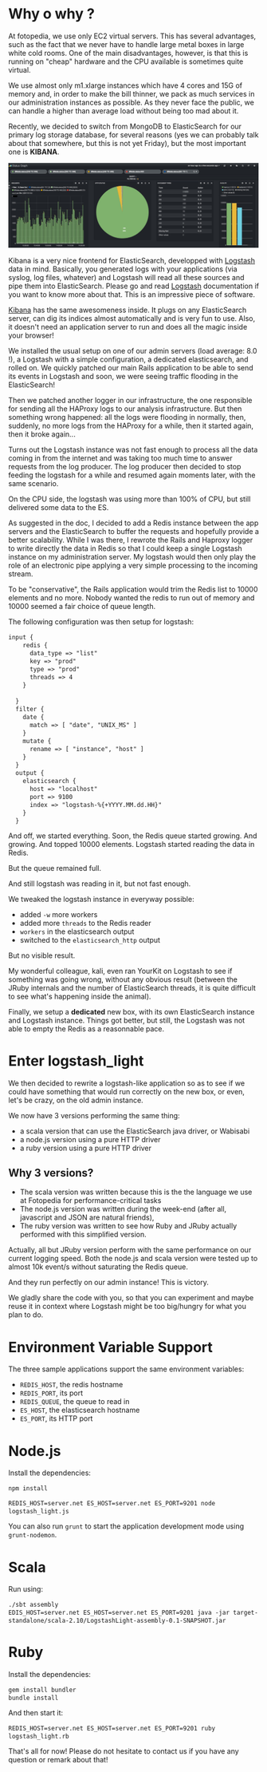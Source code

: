 Why o why ?
==

At fotopedia, we use only EC2 virtual servers. This has several advantages, such as the fact that we never have to handle large metal boxes in large white cold rooms. One of the main disadvantages, however, is that this is running on "cheap" hardware and the CPU available is sometimes quite virtual.

We use almost only m1.xlarge instances which have 4 cores and 15G of memory and, in order to make the bill thinner, we pack as much services in our administration instances as possible. As they never face the public, we can handle a higher than average load without being too mad about it.

Recently, we decided to switch from MongoDB to ElasticSearch for our primary log storage database, for several reasons (yes we can probably talk about that somewhere, but this is not yet Friday), but the most important one is **KIBANA**.

![This is kibana !](kibana.jpg)

Kibana is a very nice frontend for ElasticSearch, developped with [Logstash](http://logstash.net/docs/1.2.2/) data in mind. Basically, you generated logs with your applications (via syslog, log files, whatever) and Logstash will read all these sources and pipe them into ElasticSearch. Please go and read [Logstash](http://logstash.net/docs/1.2.2/) documentation if you want to know more about that. This is an impressive piece of software.

[Kibana](http://www.elasticsearch.org/overview/kibana/) has the same awesomeness inside. It plugs on any ElasticSearch server, can dig its indices almost automatically and is very fun to use. Also, it doesn't need an application server to run and does all the magic inside your browser!

We installed the usual setup on one of our admin servers (load average: 8.0 !), a Logstash with a simple configuration, a dedicated elasticsearch, and rolled on. We quickly patched our main Rails application to be able to send its events in Logstash and soon, we were seeing traffic flooding in the ElasticSearch!

Then we patched another logger in our infrastructure, the one responsible for sending all the HAProxy logs to our analysis infrastructure. But then something wrong happened: all the logs were flooding in normally, then, suddenly, no more logs from the HAProxy for a while, then it started again, then it broke again...

Turns out the Logstash instance was not fast enough to process all the data coming in from the internet and was taking too much time to answer requests from the log producer. The log producer then decided to stop feeding the logstash for a while and resumed again moments later, with the same scenario.

On the CPU side, the logstash was using more than 100% of CPU, but still delivered some data to the ES.

As suggested in the doc, I decided to add a Redis instance between the app servers and the ElasticSearch to buffer the requests and hopefully provide a better scalability. While I was there, I rewrote the Rails and Haproxy logger to write directly the data in Redis so that I could keep a single Logstash instance on my administration server. My logstash would then only play the role of an electronic pipe applying a very simple processing to the incoming stream.

To be "conservative", the Rails application would trim the Redis list to 10000 elements and no more. Nobody wanted the redis to run out of memory and 10000 seemed a fair choice of queue length.

The following configuration was then setup for logstash:


``` 
input {
    redis {
      data_type => "list"
      key => "prod"
      type => "prod"
      threads => 4
    }

  }
  filter {
    date {
      match => [ "date", "UNIX_MS" ]
    }
    mutate {
      rename => [ "instance", "host" ]
    }
  }
  output {
    elasticsearch {
      host => "localhost"
      port => 9100
      index => "logstash-%{+YYYY.MM.dd.HH}"
    }
  }
```

And off, we started everything. Soon, the Redis queue started growing. And growing. And topped 10000 elements. Logstash started reading the data in Redis.

But the queue remained full.

And still logstash was reading in it, but not fast enough.

We tweaked the logstash instance in everyway possible:
- added `-w` more workers
- added more `threads` to the Redis reader
- `workers` in the elasticsearch output
- switched to the `elasticsearch_http` output

But no visible result.

My wonderful colleague, kali, even ran YourKit on Logstash to see if something was going wrong, without any obvious result (between the JRuby internals and the number of ElasticSearch threads, it is quite difficult to see what's happening inside the animal).

Finally, we setup a **dedicated** new box, with its own ElasticSearch instance and Logstash instance. Things got better, but still, the Logstash was not able to empty the Redis as a reasonnable pace.

Enter logstash_light
==

We then decided to rewrite a logstash-like application so as to see if we could have something that would run correctly on the new box, or even, let's be crazy, on the old admin instance.

We now have 3 versions performing the same thing:

- a scala version that can use the ElasticSearch java driver, or Wabisabi
- a node.js version using a pure HTTP driver
- a ruby version using a pure HTTP driver

Why 3 versions?
---

- The scala version was written because this is the the language we use at Fotopedia for performance-critical tasks
- The node.js version was written during the week-end (after all, javascript and JSON are natural friends),
- The ruby version was written to see how Ruby and JRuby actually performed with this simplified version.

Actually, all but JRuby version perform with the same performance on our current logging speed. Both the node.js and scala version were tested up to almost 10k event/s without saturating the Redis queue.

And they run perfectly on our admin instance! This is victory.

We gladly share the code with you, so that you can experiment and maybe reuse it in context where Logstash might be too big/hungry for what you plan to do.

Environment Variable Support
==

The three sample applications support the same environment variables:

- `REDIS_HOST`, the redis hostname
- `REDIS_PORT`, its port
- `REDIS_QUEUE`, the queue to read in
- `ES_HOST`, the elasticsearch hostname
- `ES_PORT`, its HTTP port


Node.js
==

Install the dependencies:
```
npm install
```

```
REDIS_HOST=server.net ES_HOST=server.net ES_PORT=9201 node logstash_light.js
```

You can also run `grunt` to start the application development mode using `grunt-nodemon`.

Scala
==

Run using:
```
./sbt assembly
EDIS_HOST=server.net ES_HOST=server.net ES_PORT=9201 java -jar target-standalone/scala-2.10/LogstashLight-assembly-0.1-SNAPSHOT.jar
```

Ruby
===

Install the dependencies:
```
gem install bundler
bundle install
```

And then start it:

```
REDIS_HOST=server.net ES_HOST=server.net ES_PORT=9201 ruby logstash_light.rb
```

That's all for now! Please do not hesitate to contact us if you have any question or remark about that!

